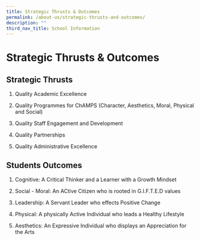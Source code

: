 ```yaml
---
title: Strategic Thrusts & Outcomes
permalink: /about-us/strategic-thrusts-and-outcomes/
description: ""
third_nav_title: School Information
---
```



Strategic Thrusts & Outcomes
============================

Strategic Thrusts
-----------------

1.  Quality Academic Excellence
    
2.  Quality Programmes for ChAMPS (Character, Aesthetics, Moral, Physical and Social)
    
3.  Quality Staff Engagement and Development
    
4.  Quality Partnerships
    
5.  Quality Administrative Excellence
    

  

Students Outcomes
-----------------

1.  Cognitive: A Critical Thinker and a Learner with a Growth Mindset
    
2.  Social - Moral: An ACtive Citizen who is rooted in G.I.F.T.E.D values
    
3.  Leadership: A Servant Leader who effects Positive Change
    
4.  Physical: A physically Active Individual who leads a Healthy Lifestyle  
    
5.  Aesthetics: An Expressive Individual who displays an Appreciation for the Arts